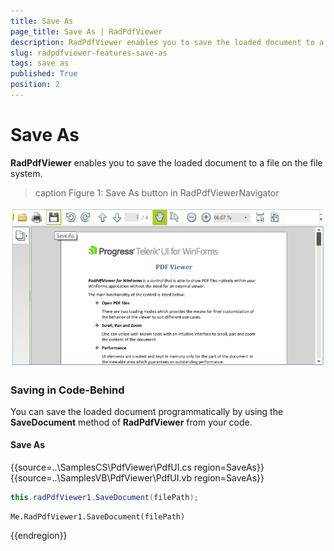 ```yaml
---
title: Save As
page_title: Save As | RadPdfViewer
description: RadPdfViewer enables you to save the loaded document to a file on the file system.
slug: radpdfviewer-features-save-as
tags: save as
published: True
position: 2
---
```


# Save As

**RadPdfViewer** enables you to save the loaded document to a file on the file system.

>caption Figure 1: Save As button in RadPdfViewerNavigator

![pdfviewer-features-save-as 001](images/features-save-as001.png) 

### Saving in Code-Behind

You can save the loaded document programmatically by using the **SaveDocument** method of **RadPdfViewer** from your code.

#### Save As

{{source=..\SamplesCS\PdfViewer\PdfUI.cs region=SaveAs}} 
{{source=..\SamplesVB\PdfViewer\PdfUI.vb region=SaveAs}} 

````C#
this.radPdfViewer1.SaveDocument(filePath);

````
````VB.NET
Me.RadPdfViewer1.SaveDocument(filePath)

````

{{endregion}}